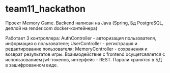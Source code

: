 # team11_hackathon
Проект Memory Game.
Backend написан на Java (Spring, Бд PostgreSQL, деплой на render.com docker-контейнера)

Работает 3 контроллера: AuthController - авторизация пользователя, информация о пользователе; UserController - регистрация и редактирование пользователя; MemoryController - сохранения и возврат результатов игры.
Взаимодействие с frontend осущетсвялется с использованием jwt-токенов, интерфейс - REST. Пароли хранятся в БД в зашифрованном виде.
